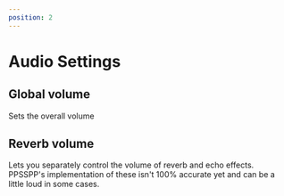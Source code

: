 ```yaml
---
position: 2
---
```

# Audio Settings

## Global volume

Sets the overall volume

## Reverb volume

Lets you separately control the volume of reverb and echo effects. PPSSPP's implementation of these isn't 100% accurate yet and can be a little loud in some cases.
